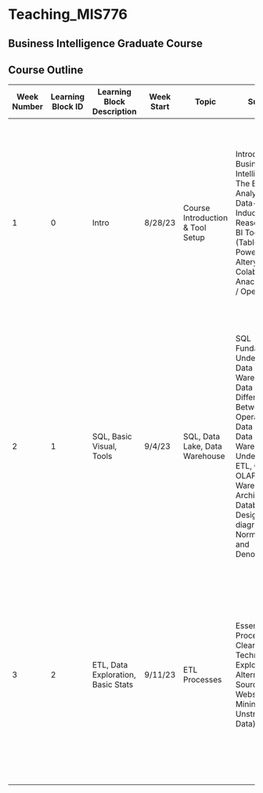 # Teaching_MIS776
## Business Intelligence Graduate Course
<!-- ryoung@unlv.edu -->
## Course Outline

| Week Number | Learning Block ID | Learning Block Description | Week Start | Topic | SubTopic | Teaching Goals | Demo/Resource Ideas ( need to update) | Homework |
|-------------|-------------------|----------------------------|------------|-------|----------|----------------|--------------------------------------|----------|
| 1 | 0 | Intro | 8/28/23 | Course Introduction & Tool Setup | Introduction to Business Intelligence (BI), The Business Analytics Field, Data-driven Inductive Reasoning, and BI Tools (Tableau, PowerBI, Alteryx, Google Colab, Github, Anaconda, Bert / OpenAI, etc.) | Ensure they have access to all the required toos, familiarize students with the concept of Business Intelligence, explain its importance, and describe its practical applications. Introduce students to the various BI tools that will be used throughout the course. | Demo: Show a brief demo on how to setup and use each of the BI tools (Tableau, PowerBI, Alteryx, Google Colab, Github, Anaconda, etc.)<br>Resource: Google Colab Tutorial | Ask students to set up and familiarize themselves with each tool. They should submit a screenshot or small project demonstrating that they've successfully setup and explored each tool. |
| 2 | 1 | SQL, Basic Visual, Tools | 9/4/23 | SQL, Data Lake, Data Warehouse | SQL Fundamentals, Understanding Data Lakes and Warehouses, Data Collection, Differentiating Between Operational Data Stores and Data Warehouses, Understanding ETL, OLTP vs OLAP, Data Warehouse Architectures, Database Design, ER diagrams, Normalization and Denormalization | Teach students the fundamental aspects of SQL, data lakes, and data warehouses. Ensure understanding of the differences between operational data stores and data warehouses, ETL processes, OLTP vs OLAP, and the basics of database design. | Demo: Demonstrate SQL queries using SQLite sample database<br>Resource: W3Schools SQL Tutorial | Students will be required to perform a set of SQL queries on a given dataset and submit their SQL queries and results. |
| 3 | 2 | ETL, Data Exploration, Basic Stats | 9/11/23 | ETL Processes | Essential ETL Processes, Data Cleaning Techniques, Exploring Alternate Data Sources (e.g., Websites, Text Mining, Unstructured Data) | Deep dive into ETL processes, focusing on data cleaning techniques and exploration of alternate data sources. By the end of the week, students should be comfortable with the basics of ETL and have an understanding of unstructured data. | Demo: Use Python and Pandas to demonstrate data cleaning techniques on a dataset from Kaggle<br>
